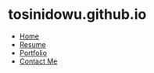 # tosinidowu.github.io
<!DOCTYPE html> 
<html lang = "en">
<head>
    <meta charset = "UTF-8">
    <title>Tosin Idowu</title>
    <link rel = "stylesheet" href = "style.css">
</head>
<body>
    <div class = "navbar">
        <nav>
            <ul>
                <li><a href = "#">Home</a></li>
                <li><a href = "#">Resume</a></li>
                <li><a href = "#">Portfolio</a></li>
                <li><a href = "#">Contact Me</a></li>
            </ul>
        </nav>
    </div>
</body>
</html>